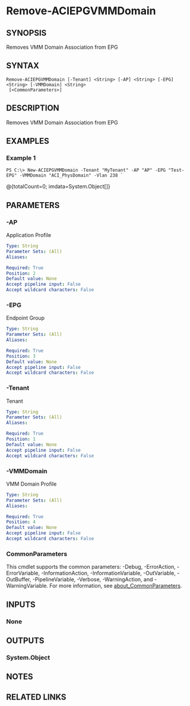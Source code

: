 ﻿---
external help file: ACI-PoSH-help.xml
Module Name: ACI-PoSH
online version:
schema: 2.0.0
---

# Remove-ACIEPGVMMDomain

## SYNOPSIS
Removes VMM Domain Association from EPG

## SYNTAX

```
Remove-ACIEPGVMMDomain [-Tenant] <String> [-AP] <String> [-EPG] <String> [-VMMDomain] <String>
 [<CommonParameters>]
```

## DESCRIPTION
Removes VMM Domain Association from EPG

## EXAMPLES

### Example 1
```
PS C:\> New-ACIEPGVMMDomain -Tenant "MyTenant" -AP "AP" -EPG "Test-EPG" -VMMDomain "ACI_PhysDomain" -Vlan 238 `
```

@{totalCount=0; imdata=System.Object\[\]}

## PARAMETERS

### -AP
Application Profile

```yaml
Type: String
Parameter Sets: (All)
Aliases:

Required: True
Position: 2
Default value: None
Accept pipeline input: False
Accept wildcard characters: False
```

### -EPG
Endpoint Group

```yaml
Type: String
Parameter Sets: (All)
Aliases:

Required: True
Position: 3
Default value: None
Accept pipeline input: False
Accept wildcard characters: False
```

### -Tenant
Tenant

```yaml
Type: String
Parameter Sets: (All)
Aliases:

Required: True
Position: 1
Default value: None
Accept pipeline input: False
Accept wildcard characters: False
```

### -VMMDomain
VMM Domain Profile

```yaml
Type: String
Parameter Sets: (All)
Aliases:

Required: True
Position: 4
Default value: None
Accept pipeline input: False
Accept wildcard characters: False
```

### CommonParameters
This cmdlet supports the common parameters: -Debug, -ErrorAction, -ErrorVariable, -InformationAction, -InformationVariable, -OutVariable, -OutBuffer, -PipelineVariable, -Verbose, -WarningAction, and -WarningVariable. For more information, see [about_CommonParameters](http://go.microsoft.com/fwlink/?LinkID=113216).

## INPUTS

### None
## OUTPUTS

### System.Object
## NOTES

## RELATED LINKS
